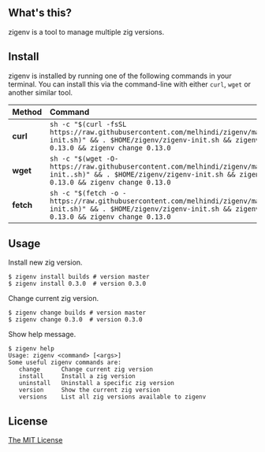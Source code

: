 ## What's this?
zigenv is a tool to manage multiple zig versions.

## Install

zigenv is installed by running one of the following commands in your terminal. 
You can install this via the command-line with either `curl`, `wget` or another similar tool.

| Method    | Command                                                                                           |
| :-------- | :------------------------------------------------------------------------------------------------ |
| **curl**  | `sh -c "$(curl -fsSL https://raw.githubusercontent.com/melhindi/zigenv/master/zigenv-init.sh)" && . $HOME/zigenv/zigenv-init.sh && zigenv install 0.13.0 && zigenv change 0.13.0` |
| **wget**  | `sh -c "$(wget -O- https://raw.githubusercontent.com/melhindi/zigenv/master/zigenv-init..sh)" && . $HOME/zigenv/zigenv-init.sh && zigenv install 0.13.0 && zigenv change 0.13.0`   |
| **fetch** | `sh -c "$(fetch -o - https://raw.githubusercontent.com/melhindi/zigenv/master/zigenv-init.sh)" && . $HOME/zigenv/zigenv-init.sh && zigenv install 0.13.0 && zigenv change 0.13.0` |

## Usage
Install new zig version.
```
$ zigenv install builds # version master
$ zigenv install 0.3.0  # version 0.3.0
```

Change current zig version.
```
$ zigenv change builds # version master
$ zigenv change 0.3.0  # version 0.3.0
```

Show help message.
```
$ zigenv help
Usage: zigenv <command> [<args>]
Some useful zigenv commands are:
   change      Change current zig version
   install     Install a zig version
   uninstall   Uninstall a specific zig version
   version     Show the current zig version
   versions    List all zig versions available to zigenv
```

## License
[The MIT License](LICENSE)
